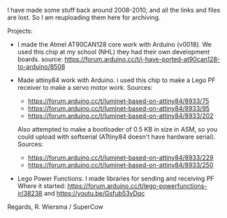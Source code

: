 I have made some stuff back around 2008-2010, and all the links and files are lost.
So I am reuploading them here for archiving.

Projects:

- I made the Atmel AT90CAN128 core work with Arduino (v0018).
  We used this chip at my school (NHL) they had their own development boards.
  source: https://forum.arduino.cc/t/i-have-ported-at90can128-to-arduino/8508

- Made attiny84 work with Arduino. i used this chip to make a Lego PF receiver to make a servo motor work.
  Sources: 
    - https://forum.arduino.cc/t/luminet-based-on-attiny84/8933/75
    - https://forum.arduino.cc/t/luminet-based-on-attiny84/8933/95
    - https://forum.arduino.cc/t/luminet-based-on-attiny84/8933/202


  Also attempted to make a bootloader of 0.5 KB in size in ASM, so you could upload with softserial (ATtiny84 doesn't have hardware serial).
  Sources:
    - https://forum.arduino.cc/t/luminet-based-on-attiny84/8933/229
    - https://forum.arduino.cc/t/luminet-based-on-attiny84/8933/250

- Lego Power Functions. I made libraries for sending and receiving PF
  Where it started: https://forum.arduino.cc/t/lego-powerfunctions-ir/38238 and https://youtu.be/Gsfub53vDqc

Regards, R. Wiersma / SuperCow